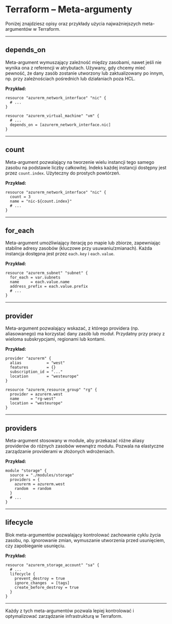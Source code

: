 # Terraform – Meta-argumenty

Poniżej znajdziesz opisy oraz przykłady użycia najważniejszych meta-argumentów w Terraform.

---

## depends_on

Meta-argument wymuszający zależność między zasobami, nawet jeśli nie wynika ona z referencji w atrybutach. Używany, gdy chcemy mieć pewność, że dany zasób zostanie utworzony lub zaktualizowany po innym, np. przy zależnościach pośrednich lub działaniach poza HCL.

**Przykład:**
```hcl
resource "azurerm_network_interface" "nic" {
  # ...
}

resource "azurerm_virtual_machine" "vm" {
  # ...
  depends_on = [azurerm_network_interface.nic]
}
```

---

## count

Meta-argument pozwalający na tworzenie wielu instancji tego samego zasobu na podstawie liczby całkowitej. Indeks każdej instancji dostępny jest przez `count.index`. Użyteczny do prostych powtórzeń.

**Przykład:**
```hcl
resource "azurerm_network_interface" "nic" {
  count = 3
  name = "nic-${count.index}"
  # ...
}
```

---

## for_each

Meta-argument umożliwiający iterację po mapie lub zbiorze, zapewniając stabilne adresy zasobów (kluczowe przy usuwaniu/zmianach). Każda instancja dostępna jest przez `each.key` i `each.value`.

**Przykład:**
```hcl
resource "azurerm_subnet" "subnet" {
  for_each = var.subnets
  name     = each.value.name
  address_prefix = each.value.prefix
  # ...
}
```

---

## provider

Meta-argument pozwalający wskazać, z którego providera (np. aliasowanego) ma korzystać dany zasób lub moduł. Przydatny przy pracy z wieloma subskrypcjami, regionami lub kontami.

**Przykład:**
```hcl
provider "azurerm" {
  alias           = "west"
  features        = {}
  subscription_id = "..."
  location        = "westeurope"
}

resource "azurerm_resource_group" "rg" {
  provider = azurerm.west
  name     = "rg-west"
  location = "westeurope"
}
```

---

## providers

Meta-argument stosowany w module, aby przekazać różne aliasy providerów do różnych zasobów wewnątrz modułu. Pozwala na elastyczne zarządzanie providerami w złożonych wdrożeniach.

**Przykład:**
```hcl
module "storage" {
  source = "./modules/storage"
  providers = {
    azurerm = azurerm.west
    random  = random
  }
  # ...
}
```

---

## lifecycle

Blok meta-argumentów pozwalający kontrolować zachowanie cyklu życia zasobu, np. ignorowanie zmian, wymuszanie utworzenia przed usunięciem, czy zapobieganie usunięciu.

**Przykład:**
```hcl
resource "azurerm_storage_account" "sa" {
  # ...
  lifecycle {
    prevent_destroy = true
    ignore_changes  = [tags]
    create_before_destroy = true
  }
}
```

---

Każdy z tych meta-argumentów pozwala lepiej kontrolować i optymalizować zarządzanie infrastrukturą w Terraform.
